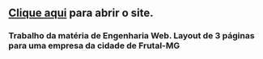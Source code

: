 ## [Clique aqui](https://igorangelotti.github.io/Guarda-Mirim/) para abrir o site.
### Trabalho da matéria de Engenharia Web. Layout de 3 páginas para uma empresa da cidade de Frutal-MG
